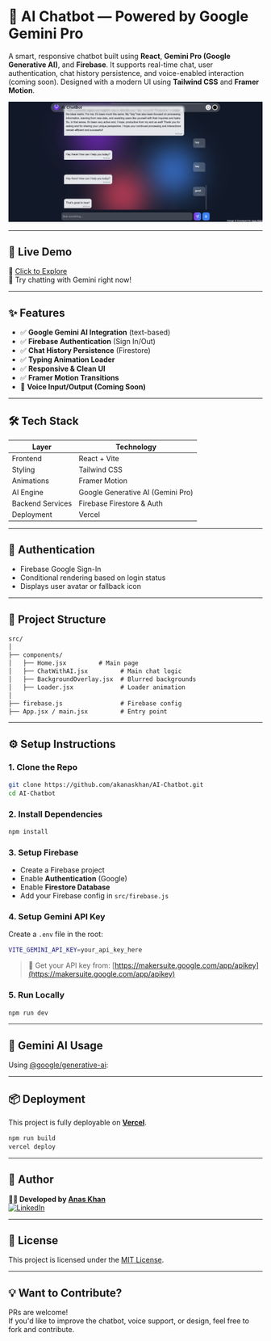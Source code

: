 

# 🤖 AI Chatbot — Powered by Google Gemini Pro

A smart, responsive chatbot built using **React**, **Gemini Pro (Google Generative AI)**, and **Firebase**. It supports real-time chat, user authentication, chat history persistence, and voice-enabled interaction (coming soon). Designed with a modern UI using **Tailwind CSS** and **Framer Motion**.

![AI Chatbot Screenshot](./assets/screenshot.png)

---

## 🚀 Live Demo

🔗 [Click to Explore](https://ai-chatbot-by-anaskhan.vercel.app/)  
💬 Try chatting with Gemini right now!

---

## ✨ Features

- ✅ **Google Gemini AI Integration** (text-based)
- ✅ **Firebase Authentication** (Sign In/Out)
- ✅ **Chat History Persistence** (Firestore)
- ✅ **Typing Animation Loader**
- ✅ **Responsive & Clean UI**
- ✅ **Framer Motion Transitions**
- 🔄 **Voice Input/Output (Coming Soon)**

---

## 🛠️ Tech Stack

| Layer            | Technology                      |
|------------------|----------------------------------|
| Frontend         | React + Vite                    |
| Styling          | Tailwind CSS                    |
| Animations       | Framer Motion                   |
| AI Engine        | Google Generative AI (Gemini Pro) |
| Backend Services | Firebase Firestore & Auth       |
| Deployment       | Vercel                          |

---

## 🔐 Authentication

- Firebase Google Sign-In
- Conditional rendering based on login status
- Displays user avatar or fallback icon

---

## 📁 Project Structure

```
src/
│
├── components/
│   ├── Home.jsx         # Main page
│   ├── ChatWithAI.jsx         # Main chat logic
│   ├── BackgroundOverlay.jsx  # Blurred backgrounds
│   ├── Loader.jsx             # Loader animation
│
├── firebase.js                # Firebase config
├── App.jsx / main.jsx         # Entry point
```

---

## ⚙️ Setup Instructions

### 1. Clone the Repo

```bash
git clone https://github.com/akanaskhan/AI-Chatbot.git
cd AI-Chatbot
```

### 2. Install Dependencies

```bash
npm install
```

### 3. Setup Firebase

- Create a Firebase project
- Enable **Authentication** (Google)
- Enable **Firestore Database**
- Add your Firebase config in `src/firebase.js`



### 4. Setup Gemini API Key

Create a `.env` file in the root:

```bash
VITE_GEMINI_API_KEY=your_api_key_here
```

> 🔑 Get your API key from: [https://makersuite.google.com/app/apikey](https://makersuite.google.com/app/apikey)

### 5. Run Locally

```bash
npm run dev
```

---

## 🧠 Gemini AI Usage

Using [@google/generative-ai](https://www.npmjs.com/package/@google/generative-ai):



---

## 📦 Deployment

This project is fully deployable on [**Vercel**](https://vercel.com).

```bash
npm run build
vercel deploy
```

---

## 📌 Author

**👨‍💻 Developed by [Anas Khan](https://www.linkedin.com/in/muhammad-anas-khan786/)**  
[![LinkedIn](https://img.shields.io/badge/LinkedIn-Anas%20Khan-blue?logo=linkedin)](https://www.linkedin.com/in/muhammad-anas-khan786/)

---

## 📃 License

This project is licensed under the [MIT License](LICENSE).

---

## 💡 Want to Contribute?

PRs are welcome!  
If you'd like to improve the chatbot, voice support, or design, feel free to fork and contribute.
